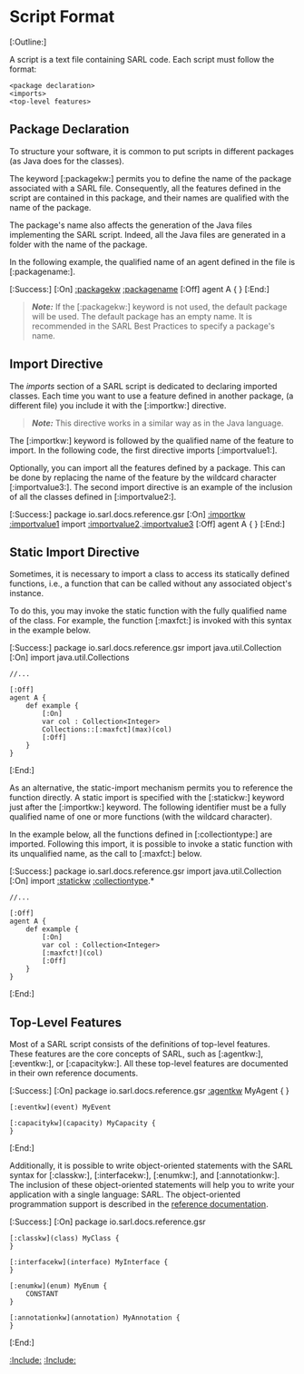 # Script Format

[:Outline:]

A script is a text file containing SARL code. Each script must follow the format:

```text
<package declaration>
<imports>
<top-level features>
```


## Package Declaration

To structure your software, it is common to put scripts in different packages (as Java does for the classes).

The keyword [:packagekw:] permits you to define the name of the package associated with a
SARL file. Consequently, all the features defined in the script are contained in this package,
and their names are qualified with the name of the package.

The package's name also affects the generation of the Java files implementing the SARL script. Indeed,
all the Java files are generated in a folder with the name of the package.

In the following example, the qualified name of an agent defined in the file is [:packagename:].

[:Success:]
	[:On]
	[:packagekw](package) [:packagename](io.sarl.docs.reference.gsr)
	[:Off]
	agent A { }
[:End:]

> **_Note:_** If the [:packagekw:] keyword is not used, the default package will be used. The default
> package has an empty name. It is recommended in the SARL Best Practices to specify a package's
> name. 


## Import Directive

The _imports_ section of a SARL script is dedicated to declaring imported classes.
Each time you want to use a feature defined in another package, (a different file)
you include it with the [:importkw:] directive.

> **_Note:_** This directive works in a similar way as in the Java language.

The [:importkw:] keyword is followed by the qualified name of the feature to import.
In the following code, the first directive imports [:importvalue1:].

Optionally, you can import all the features defined by a package.
This can be done by replacing the name of the feature by the
wildcard character [:importvalue3:]. The second import directive is an example of the inclusion of
all the classes defined in [:importvalue2:].

[:Success:]
	package io.sarl.docs.reference.gsr
	[:On]
	[:importkw](import) [:importvalue1](java.util.List)
	import [:importvalue2](java.net).[:importvalue3](*)
	[:Off]
	agent A { }
[:End:]


## Static Import Directive

Sometimes, it is necessary to import a class to access its statically defined functions,
i.e., a function that can be called without any associated object's instance.

To do this, you may invoke the static function with the fully qualified name of the
class. For example, the function [:maxfct:] is invoked with this syntax in the example below.

[:Success:]
	package io.sarl.docs.reference.gsr
	import java.util.Collection
	[:On]
	import java.util.Collections

	//...

	[:Off]
	agent A {
		def example {
			[:On]
			var col : Collection<Integer>
			Collections::[:maxfct](max)(col)
			[:Off]
		}
	}
[:End:]


As an alternative, the static-import mechanism permits you to reference the function directly.
A static import is specified with the [:statickw:] keyword just after the [:importkw:] keyword.
The following identifier must be a fully qualified name of one or more functions (with the
wildcard character).

In the example below, all the functions defined in [:collectiontype:] are imported.
Following this import, it is possible to invoke a static function with its unqualified
name, as the call to [:maxfct:] below.

[:Success:]
	package io.sarl.docs.reference.gsr
	import java.util.Collection
	[:On]
	import [:statickw](static) [:collectiontype](java.util.Collections).*

	//...

	[:Off]
	agent A {
		def example {
			[:On]
			var col : Collection<Integer>
			[:maxfct!](col)
			[:Off]
		}
	}
[:End:]


## Top-Level Features

Most of a SARL script consists of the definitions of top-level features. These features are the
core concepts of SARL, such as [:agentkw:], [:eventkw:], or [:capacitykw:].
All these top-level features are documented in their own reference documents.

[:Success:]
	[:On]
	package io.sarl.docs.reference.gsr
	[:agentkw](agent) MyAgent {
	}
	
	[:eventkw](event) MyEvent
	
	[:capacitykw](capacity) MyCapacity {
	}
[:End:]


Additionally, it is possible to write object-oriented statements with
the SARL syntax for [:classkw:], [:interfacekw:], [:enumkw:], and [:annotationkw:].
The inclusion of these object-oriented statements will help you to write your
application with a single language: SARL. The object-oriented programmation support
is described in the [reference documentation](./index.md).

[:Success:]
	[:On]
	package io.sarl.docs.reference.gsr
	
	[:classkw](class) MyClass {
	}
	
	[:interfacekw](interface) MyInterface {
	}
	
	[:enumkw](enum) MyEnum {
		CONSTANT
	}
	
	[:annotationkw](annotation) MyAnnotation {
	}
[:End:]


[:Include:](../../includes/oopref.inc)
[:Include:](../../includes/legal.inc)
